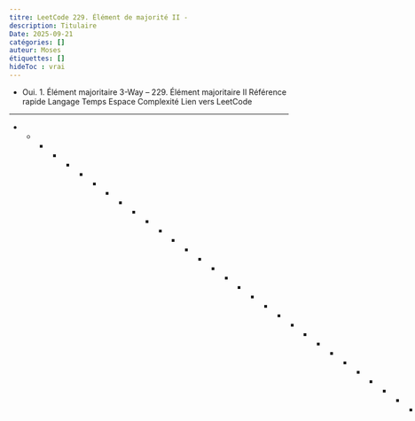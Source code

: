 ```yaml
---
titre: LeetCode 229. Élément de majorité II -
description: Titulaire
Date: 2025-09-21
catégories: []
auteur: Moses
étiquettes: []
hideToc : vrai
---
```

- Oui. 1. Élément majoritaire 3-Way – 229. Élément majoritaire II
Référence rapide
Langage Temps Espace Complexité Lien vers LeetCode
-- -- -- -- -- -- -- -- -- -- -- -- -- --
* * * * * * * * * * * * * * * * * * * * * * * * * * * * * * * * * * * * * * * * * * * * * * * * * * * * * * * * * * * * * * * * * * * * * * * * * * * * * * * * * * * * * * * * * * * * * * * * * * * * * * * * * * * * * * * * * * * * * * * * * * * * * * * * * * * * * * * * * * * * * * * * * * * * * * * * * * * * * * * * * * * * * * * * * * * * * * * * * * * * * * * * * * * * * * * * * * * * * * * * * * * * * * * * * * * * * * * * * * * * * * * * * * * * * * * * * * * * * * * * * * * * * * * * * * * * * * * * Autres
**Python**=O(n)=O(1)=O(n)=https://leetcode.com/problèmes/majority-element-ii/ Autres
*C++ * O(n) * O(1) * O(n) * https://leetcode.com/problèmes/majority-element-ii/ Autres

> **Objectif** – Retourner chaque nombre qui apparaît **plus que** *n* / 3 fois.

> **Pourquoi ça compte** – C'est le problème d'entrevue classique qui teste votre capacité à penser au vote *Boyer-Moore*, aux algorithmes *d'espace constant* et aux astuces *de temps linéaire*. C'est une vitrine parfaite pour un candidat qui peut écrire un code propre et efficace en plusieurs langues.

---

- Oui. 2. Code – Java / Python / C++

> *Les trois implémentations utilisent l'algorithme Boyer-Moore étendu (également appelé version "candidate" de la version "Candidate"). *

### 2.1 Java

"Java
Importation de java.util.*;

solution de classe publique {
liste publique<entier> majoritéÉlément(int[] nombres) {
int candidate1 = 0, candidate2 = 1; // valeurs arbitraires distinctes
nombre int1 = 0, nombre2 = 0;

// 1er passage – trouver des candidats possibles
pour (int num : nombres) {
si (nom du candidat) {
nombre1++;
} sinon si (num == candidat2) {
nombre2++;
} sinon si (compte 1 == 0) {
candidat1 = nombre;
nombre1 = 1;
} sinon si (compte 2 == 0) {
candidat2 = nombre;
nombre2 = 1;
} autre {
count1--;
nombre2--;
}
}

// 2ème passe – vérifier les candidats
nombre1 = 0; nombre2 = 0;
pour (int num : nombres) {
si (num == candidat1) count1++;
sinon si (num == candidat2) count2++;
}

Liste du résultat <entier> = nouvelle liste de distribution<>();
int n = longueur nums;
si (compte 1 > n / 3) résultat.add(candidate1);
si (compte2 > n / 3) résultat.add(candidate2);
le résultat du retour;
}
}
«» "

2.2 Python

'`python
de taper l'importation Liste

Solution de classe:
def majorité Élément(même, nombres: Liste[int]) -> Liste[int]:
# 1er laissez-passer – recherche de candidat
cand1, cand2 = 0, 1 # valeurs de départ arbitraires distinctes
nombre1, nombre2 = 0, 0

pour num in nums:
si num == cand1:
nombre1 += 1
elif num == cand2:
nombre2 += 1
nombre d'élifs1 == 0:
cand1, count1 = nombre, 1
nombre d'élifs2== 0:
cand2, count2 = num, 1
Sinon:
nombre1 -= 1
nombre2 -= 1

# 2ème passe – vérification
nombre1 = nombre2 = 0
pour num in nums:
si num == cand1:
nombre1 += 1
elif num == cand2:
nombre2 += 1

res = []
n = len(nums)
si nombre1 > n // 3:
res.append(cand1)
si nombre2 > n // 3:
res.append(cand2)
retour res
«» "

C++

'`cpp
#incluez <vecteur>
#incluez <algorithme>

solution de classe {
public:
std::vector<int> majorityElement(std::vector<int>& nums) {
int cand1 = 0, cand2 = 1; //
nombre int1 = 0, nombre2 = 0;

// Premier passage : trouver des candidats potentiels
pour (int num : nombres) {
si (num == cand1) count1++;
sinon si (num == cand2) count2++;
Sinon, si (compte 1 == 0) { cand1 = num; nombre1 = 1; }
Sinon, si (compte 2) 0) { cand2 = num; nombre2 = 1; }
autres { nombre1--; nombre2--; }
}

// Deuxième passe : vérifier le nombre
nombre1 = nombre2 = 0;
pour (int num : nombres) {
si (num == cand1) count1++;
sinon si (num == cand2) count2++;
}

std::vector<int> résultat;
int n = nombres.size();
si (count1 > n / 3) result.push_back(cand1);
si (count2 > n / 3) result.push_back(cand2);
le résultat du retour;
}
};
«» "

---

- Oui. 3. Article du blog – Élément II majeur : le bon, le mauvais et le mauvais

> **Méta-Description**: Master LeetCode 229 – Élément majoritaire II. Apprenez l'algorithme optimal O(n) / O(1), voyez les implémentations Java, Python et C++, et comprenez les pièges qui peuvent faire monter les intervieweurs. Parfait pour les chercheurs d'emploi en ingénierie logicielle.

3.1 Introduction

Si vous avez frappé LeetCode 229 dans votre prép d'interview, vous avez probablement regardé l'énoncé de problème, a imaginé une solution *hash map*, et s'est demandé pourquoi l'intervieweur continue de demander le temps linéaire et l'espace constant. (en milliers de dollars)
Majorité L'élément II n'est pas juste un autre problème de comptage – c'est un test de votre intuition algorithmique. Dans cet article, nous disséquerons l'algorithme optimal, l'algorithme naïf, et l'algorithme des cas. En chemin, vous verrez le code Java, Python et C++ prêt à copier que vous pouvez coller dans votre carnet d'entretien.

> **Pourquoi est-ce important pour votre carrière? **
> – Les intervieweurs aiment des solutions concises et efficaces dans l'espace.
> – Démontre la maîtrise des algorithmes classiques (Boyer-Moore).
> – Montrez que vous pouvez traduire des idées en plusieurs langues, une compétence essentielle pour les ingénieurs à fond.

3.2 Récapitulation du problème

> **Don** un tableau entier "nums" de taille "n".
> **Retour** tous les éléments qui apparaissent plus de 3 fois.
> **Contrairements**: 1 ≤ *n* ≤ 5 × 104,..

> **Observations**:
> * Au plus **deux** nombres peuvent satisfaire à la valeur de 3 parce que 3 × (n/3) = n.
> * Il s'agit d'une extension naturelle du problème classique de l'élément Majorité (n/2).

3.3 L'approche naïve – Hash Map

Étape Opération Complexité
- C'est quoi ?
Autres Fréquences de comptage `Map<entier, Integer>''O(n) temps, O(n) espace
Rechercher une carte itérer O(n) time

"Java
Carte<integer, integer> freq = nouveau HashMap<>();
pour (int num : nums) freq.put(num, freq.getOrDefault(num, 0) + 1);
Liste <Integer> res = nouvelle liste de distribution<>();
pour (Map.Entry<Integer, Integer> e : freq.entrySet())
si (e.getValue() > n / 3) res.add(e.getKey());
«» "

**Pourquoi c'est mauvais pour les interviews* *
* Utilise une mémoire supplémentaire – *O(n)*.
* LeetCode=1 demande explicitement de l'espace O(1).
* Il ne présente pas une pensée algorithmique plus profonde.

3.4 Le bon – le plus grand – vote libre (prorogé)

3.4.1 Intuition

1. ** Sélection des candidats** – Nous pouvons suivre au plus deux candidats (`cand1`, `cand2`) et leurs 'votes' (`cnt1`, `cnt2`).
2. **Élimination du vote** – Chaque fois qu'un nouveau nombre ne correspond pas à l'un ou l'autre candidat et que les deux compteurs sont positifs, nous décrémentons les deux.
3. **Proof** – Si un nombre se produit > n/3 fois, il ne peut pas être complètement éliminé parce que chaque élimination supprime deux nombres, et la majorité doit survivre.

3.4.2 Deux passes

* **Pass 1** – Trouver les deux candidats majoritaires potentiels.
* **Pass 2** – Comptez leurs vrais événements pour confirmer s'ils franchissent effectivement le seuil.

Pourquoi O(1) Espace ?

On ne garde jamais toute la carte de fréquence. Seulement deux variables candidates et deux compteurs – quatre entiers. La mémoire reste constante quelle que soit la taille de l'entrée.

3.4.4 Cas de bord & Gotchas

Cas de bord Ce qu'il faut faire attention
Ce n'est pas le cas.
La longueur de l'array peut être la même que pour le seul élément. Initialiser les candidats à des valeurs distinctes (`0`, `1`) avant la boucle. Autres
Autres Tous les éléments mêmes.Les compteurs ne décrémenteront pas, toujours correct. Autres
Nombres négatifs Aucune différence – juste des comparaisons. Autres

3.4.5 Extraits de mise en œuvre

> **Java** – voir le code ci-dessus.
> **Python** – voir le code ci-dessus.
> **C++** – voir le code ci-dessus.

Tous les trois suivent la même logique, de sorte que vous pouvez facilement changer les langues sur place.

#### 3.5 L'horrible – Erreurs courantes

1. **En supposant que l'algorithme fonctionne pour n/2** – Pour `n/3`, vous avez seulement besoin de **deux** candidats, pas un.
2. **Passer la deuxième carte de validation** – La première passe ne garantit que *les candidats possibles* ; vous devez les vérifier.
3. **Utilisation `>` au lieu de `>=`** – Le problème dit explicitement plus de n/3.
4. **Initialiser les deux candidats à la même valeur** – Si vous commencez par `cand1 = cand2 = 0`, l'algorithme peut se tromper lorsque le tableau ne contient que des zéros.
5. **Omettre la chaîne "else if"** – Le mélange des conditions peut conduire à des mises à jour incorrectes du compteur.

3.6 Essais et cas de bord

Autres Test d'entrée prévu Pourquoi
C'est pas vrai.
Élément unique
Autres Deux "[1,2]`[1,2]` Tous les deux 1 > 2/3? Non → les deux 1/2 > 2/3? En fait, 1 > 0. Les deux apparaissent > n/3 ( )
Autres Aucun élément > 4/3
Autres Grande entrée: 5 × 104 nombres aléatoires: O(n) runtime, mémoire constante: Test de stress:

3.7 Variations et extensions

* **k-majority** – Généraliser jusqu'à <> n/k= en utilisant des candidats `k-1`.
* **Streaming data** – Le même algorithme fonctionne sur un flux de données: garder les compteurs, jeter au fur et à mesure que vous allez.
* **Parallélisme** – Split tableau, exécuter Boyer-Moore localement, fusionner les candidats.

3.8 Conclusion – Ce que les intervieweurs recherchent vraiment

Trait de preuve dans votre solution
- C'est quoi ?
**Profondeur algorithmique**
Autres **Efficacité de l'espace**
**Robustness**
**Qualité du code**
**La communication peut expliquer le raisonnement en 30 secondes

** Conseil professionnel :** Après le codage, répéter une explication de 30 secondes : Nous gardons deux candidats, décrément quand un nouvel élément entre en jeu, puis vérifions les comptes. (en milliers de dollars)

###3.9 Appel à l'action

> ** Prêt à accepter votre prochaine entrevue de codage? * *
> Copiez les extraits de Java/Python/C++ ci-dessus, pratiquez sur LeetCode et soyez confiant dans l'explication de la magie de Boyer-Moore.
> **Suivez pour plus d'articles prêts à l'entrevue** – nous nous attaquerons au tri, DP, théorie des graphiques, et plus encore.

---

- Oui. 4. Liste de contrôle du référencement (pour l'article du blog)

1. **Titre** – Élement Majorité II – LeetCode 229 Python, Solutions C++
2. **Description détaillée** – Résumé abrégé et riche en mots clés (voir ci-dessus).
3. **En-têtes** – H1, H2, H3 avec les mots-clés de la cible (=LeetCode 229,=Majority Element II,==Boyer–Moore,==O(n) time==).
4. **Liens internes** – Lien vers des articles connexes ou votre page de démonstration de code-pen.
5. **Liens externes** – Page de problème Reference LeetCode, explication officielle.
5. **Alt text** – Pour les captures d'écran ou les diagrammes de code, utilisez des balises alt descriptives.
6. ** Densité de mots clés** – ~1–2 % pour les mots clés principaux; utilisation naturelle.
7. **Partage social** – Inclure les boutons d'action ; mentionner « Partager sur LinkedIn, Twitter ».

Avec cet article, non seulement vous résolvez le problème, mais vous vous positionnez aussi comme un candidat capable d'offrir un code multiplateforme optimisé, un incontournable pour les rôles d'ingénierie logicielle actuels. Joyeux entretien !